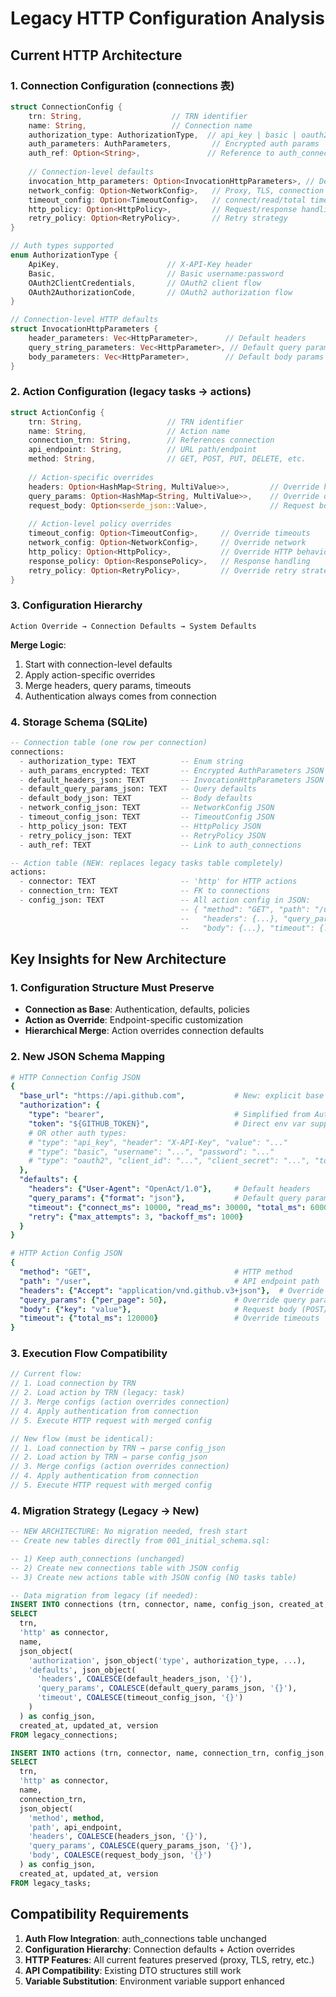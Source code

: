 # Legacy HTTP Configuration Analysis

## Current HTTP Architecture

### 1. Connection Configuration (connections 表)
```rust
struct ConnectionConfig {
    trn: String,                    // TRN identifier
    name: String,                   // Connection name
    authorization_type: AuthorizationType,  // api_key | basic | oauth2_*
    auth_parameters: AuthParameters,         // Encrypted auth params
    auth_ref: Option<String>,               // Reference to auth_connections
    
    // Connection-level defaults
    invocation_http_parameters: Option<InvocationHttpParameters>, // Default headers/query/body
    network_config: Option<NetworkConfig>,   // Proxy, TLS, connection pool
    timeout_config: Option<TimeoutConfig>,   // connect/read/total timeouts
    http_policy: Option<HttpPolicy>,         // Request/response handling
    retry_policy: Option<RetryPolicy>,       // Retry strategy
}

// Auth types supported
enum AuthorizationType {
    ApiKey,                        // X-API-Key header
    Basic,                         // Basic username:password
    OAuth2ClientCredentials,       // OAuth2 client flow
    OAuth2AuthorizationCode,       // OAuth2 authorization flow
}

// Connection-level HTTP defaults
struct InvocationHttpParameters {
    header_parameters: Vec<HttpParameter>,      // Default headers
    query_string_parameters: Vec<HttpParameter>, // Default query params  
    body_parameters: Vec<HttpParameter>,        // Default body params
}
```

### 2. Action Configuration (legacy tasks → actions)
```rust
struct ActionConfig {
    trn: String,                   // TRN identifier
    name: String,                  // Action name
    connection_trn: String,        // References connection
    api_endpoint: String,          // URL path/endpoint
    method: String,                // GET, POST, PUT, DELETE, etc.
    
    // Action-specific overrides
    headers: Option<HashMap<String, MultiValue>>,         // Override headers
    query_params: Option<HashMap<String, MultiValue>>,    // Override query params
    request_body: Option<serde_json::Value>,              // Request body
    
    // Action-level policy overrides
    timeout_config: Option<TimeoutConfig>,     // Override timeouts
    network_config: Option<NetworkConfig>,     // Override network
    http_policy: Option<HttpPolicy>,           // Override HTTP behavior
    response_policy: Option<ResponsePolicy>,   // Response handling
    retry_policy: Option<RetryPolicy>,         // Override retry strategy
}
```

### 3. Configuration Hierarchy
```
Action Override → Connection Defaults → System Defaults
```

**Merge Logic**:
1. Start with connection-level defaults
2. Apply action-specific overrides
3. Merge headers, query params, timeouts
4. Authentication always comes from connection

### 4. Storage Schema (SQLite)
```sql
-- Connection table (one row per connection)
connections:
  - authorization_type: TEXT          -- Enum string
  - auth_params_encrypted: TEXT       -- Encrypted AuthParameters JSON
  - default_headers_json: TEXT        -- InvocationHttpParameters JSON
  - default_query_params_json: TEXT   -- Query defaults
  - default_body_json: TEXT           -- Body defaults  
  - network_config_json: TEXT         -- NetworkConfig JSON
  - timeout_config_json: TEXT         -- TimeoutConfig JSON
  - http_policy_json: TEXT            -- HttpPolicy JSON
  - retry_policy_json: TEXT           -- RetryPolicy JSON
  - auth_ref: TEXT                    -- Link to auth_connections

-- Action table (NEW: replaces legacy tasks table completely)  
actions:
  - connector: TEXT                   -- 'http' for HTTP actions
  - connection_trn: TEXT              -- FK to connections  
  - config_json: TEXT                 -- All action config in JSON:
                                      -- { "method": "GET", "path": "/user", 
                                      --   "headers": {...}, "query_params": {...},
                                      --   "body": {...}, "timeout": {...} }
```

## Key Insights for New Architecture

### 1. Configuration Structure Must Preserve
- **Connection as Base**: Authentication, defaults, policies
- **Action as Override**: Endpoint-specific customization  
- **Hierarchical Merge**: Action overrides connection defaults

### 2. New JSON Schema Mapping
```yaml
# HTTP Connection Config JSON
{
  "base_url": "https://api.github.com",           # New: explicit base URL
  "authorization": {
    "type": "bearer",                             # Simplified from AuthorizationType
    "token": "${GITHUB_TOKEN}",                   # Direct env var support
    # OR other auth types:
    # "type": "api_key", "header": "X-API-Key", "value": "..."
    # "type": "basic", "username": "...", "password": "..."
    # "type": "oauth2", "client_id": "...", "client_secret": "...", "token_url": "..."
  },
  "defaults": {
    "headers": {"User-Agent": "OpenAct/1.0"},     # Default headers
    "query_params": {"format": "json"},           # Default query params
    "timeout": {"connect_ms": 10000, "read_ms": 30000, "total_ms": 60000},
    "retry": {"max_attempts": 3, "backoff_ms": 1000}
  }
}

# HTTP Action Config JSON  
{
  "method": "GET",                                # HTTP method
  "path": "/user",                                # API endpoint path
  "headers": {"Accept": "application/vnd.github.v3+json"},  # Override headers
  "query_params": {"per_page": 50},               # Override query params
  "body": {"key": "value"},                       # Request body (POST/PUT)
  "timeout": {"total_ms": 120000}                 # Override timeouts
}
```

### 3. Execution Flow Compatibility
```rust
// Current flow:
// 1. Load connection by TRN
// 2. Load action by TRN (legacy: task)
// 3. Merge configs (action overrides connection)
// 4. Apply authentication from connection
// 5. Execute HTTP request with merged config

// New flow (must be identical):
// 1. Load connection by TRN → parse config_json
// 2. Load action by TRN → parse config_json  
// 3. Merge configs (action overrides connection)
// 4. Apply authentication from connection
// 5. Execute HTTP request with merged config
```

### 4. Migration Strategy (Legacy → New)
```sql
-- NEW ARCHITECTURE: No migration needed, fresh start
-- Create new tables directly from 001_initial_schema.sql:

-- 1) Keep auth_connections (unchanged)
-- 2) Create new connections table with JSON config
-- 3) Create new actions table with JSON config (NO tasks table)

-- Data migration from legacy (if needed):
INSERT INTO connections (trn, connector, name, config_json, created_at, updated_at, version)
SELECT 
  trn, 
  'http' as connector,
  name,
  json_object(
    'authorization', json_object('type', authorization_type, ...),
    'defaults', json_object(
      'headers', COALESCE(default_headers_json, '{}'),
      'query_params', COALESCE(default_query_params_json, '{}'),
      'timeout', COALESCE(timeout_config_json, '{}')
    )
  ) as config_json,
  created_at, updated_at, version
FROM legacy_connections;

INSERT INTO actions (trn, connector, name, connection_trn, config_json, created_at, updated_at, version)
SELECT 
  trn,
  'http' as connector, 
  name,
  connection_trn,
  json_object(
    'method', method,
    'path', api_endpoint,
    'headers', COALESCE(headers_json, '{}'),
    'query_params', COALESCE(query_params_json, '{}'),
    'body', COALESCE(request_body_json, '{}')
  ) as config_json,
  created_at, updated_at, version
FROM legacy_tasks;
```

## Compatibility Requirements

1. **Auth Flow Integration**: auth_connections table unchanged
2. **Configuration Hierarchy**: Connection defaults + Action overrides  
3. **HTTP Features**: All current features preserved (proxy, TLS, retry, etc.)
4. **API Compatibility**: Existing DTO structures still work
5. **Variable Substitution**: Environment variable support enhanced
